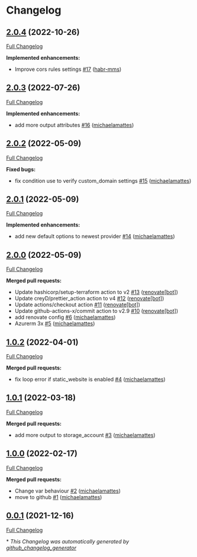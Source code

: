 # Changelog

## [2.0.4](https://github.com/T-Systems-MMS/terraform-azurerm-storage/tree/2.0.4) (2022-10-26)

[Full Changelog](https://github.com/T-Systems-MMS/terraform-azurerm-storage/compare/2.0.3...2.0.4)

**Implemented enhancements:**

- Improve cors rules settings [\#17](https://github.com/T-Systems-MMS/terraform-azurerm-storage/pull/17) ([habr-mms](https://github.com/habr-mms))

## [2.0.3](https://github.com/T-Systems-MMS/terraform-azurerm-storage/tree/2.0.3) (2022-07-26)

[Full Changelog](https://github.com/T-Systems-MMS/terraform-azurerm-storage/compare/2.0.2...2.0.3)

**Implemented enhancements:**

- add more output attributes [\#16](https://github.com/T-Systems-MMS/terraform-azurerm-storage/pull/16) ([michaelamattes](https://github.com/michaelamattes))

## [2.0.2](https://github.com/T-Systems-MMS/terraform-azurerm-storage/tree/2.0.2) (2022-05-09)

[Full Changelog](https://github.com/T-Systems-MMS/terraform-azurerm-storage/compare/2.0.1...2.0.2)

**Fixed bugs:**

- fix condition use to verify custom\_domain settings [\#15](https://github.com/T-Systems-MMS/terraform-azurerm-storage/pull/15) ([michaelamattes](https://github.com/michaelamattes))

## [2.0.1](https://github.com/T-Systems-MMS/terraform-azurerm-storage/tree/2.0.1) (2022-05-09)

[Full Changelog](https://github.com/T-Systems-MMS/terraform-azurerm-storage/compare/2.0.0...2.0.1)

**Implemented enhancements:**

- add new default options to newest provider [\#14](https://github.com/T-Systems-MMS/terraform-azurerm-storage/pull/14) ([michaelamattes](https://github.com/michaelamattes))

## [2.0.0](https://github.com/T-Systems-MMS/terraform-azurerm-storage/tree/2.0.0) (2022-05-09)

[Full Changelog](https://github.com/T-Systems-MMS/terraform-azurerm-storage/compare/1.0.2...2.0.0)

**Merged pull requests:**

- Update hashicorp/setup-terraform action to v2 [\#13](https://github.com/T-Systems-MMS/terraform-azurerm-storage/pull/13) ([renovate[bot]](https://github.com/apps/renovate))
- Update creyD/prettier\_action action to v4 [\#12](https://github.com/T-Systems-MMS/terraform-azurerm-storage/pull/12) ([renovate[bot]](https://github.com/apps/renovate))
- Update actions/checkout action [\#11](https://github.com/T-Systems-MMS/terraform-azurerm-storage/pull/11) ([renovate[bot]](https://github.com/apps/renovate))
- Update github-actions-x/commit action to v2.9 [\#10](https://github.com/T-Systems-MMS/terraform-azurerm-storage/pull/10) ([renovate[bot]](https://github.com/apps/renovate))
- add renovate config [\#6](https://github.com/T-Systems-MMS/terraform-azurerm-storage/pull/6) ([michaelamattes](https://github.com/michaelamattes))
- Azurerm 3x [\#5](https://github.com/T-Systems-MMS/terraform-azurerm-storage/pull/5) ([michaelamattes](https://github.com/michaelamattes))

## [1.0.2](https://github.com/T-Systems-MMS/terraform-azurerm-storage/tree/1.0.2) (2022-04-01)

[Full Changelog](https://github.com/T-Systems-MMS/terraform-azurerm-storage/compare/1.0.1...1.0.2)

**Merged pull requests:**

- fix loop error if static\_website is enabled [\#4](https://github.com/T-Systems-MMS/terraform-azurerm-storage/pull/4) ([michaelamattes](https://github.com/michaelamattes))

## [1.0.1](https://github.com/T-Systems-MMS/terraform-azurerm-storage/tree/1.0.1) (2022-03-18)

[Full Changelog](https://github.com/T-Systems-MMS/terraform-azurerm-storage/compare/1.0.0...1.0.1)

**Merged pull requests:**

- add more output to storage\_account [\#3](https://github.com/T-Systems-MMS/terraform-azurerm-storage/pull/3) ([michaelamattes](https://github.com/michaelamattes))

## [1.0.0](https://github.com/T-Systems-MMS/terraform-azurerm-storage/tree/1.0.0) (2022-02-17)

[Full Changelog](https://github.com/T-Systems-MMS/terraform-azurerm-storage/compare/0.0.1...1.0.0)

**Merged pull requests:**

- Change var behaviour [\#2](https://github.com/T-Systems-MMS/terraform-azurerm-storage/pull/2) ([michaelamattes](https://github.com/michaelamattes))
- move to github [\#1](https://github.com/T-Systems-MMS/terraform-azurerm-storage/pull/1) ([michaelamattes](https://github.com/michaelamattes))

## [0.0.1](https://github.com/T-Systems-MMS/terraform-azurerm-storage/tree/0.0.1) (2021-12-16)

[Full Changelog](https://github.com/T-Systems-MMS/terraform-azurerm-storage/compare/cfd8018085c4154ec491cd259bd9eaa5d9575ace...0.0.1)



\* *This Changelog was automatically generated by [github_changelog_generator](https://github.com/github-changelog-generator/github-changelog-generator)*
